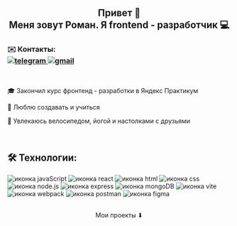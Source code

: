 <h2 align="center">Привет 👋  
<br>
Меня зовут Роман. Я frontend - разработчик 💻</h2>

<h3>✉️ Контакты:
<br>
<div>
  <a href="https://t.me/R0MANB0ND">
    <img src="https://img.shields.io/badge/telegram-blue?style=for-the-badge&logo=telegram&logoColor=white" alt="telegram"/>
  </a>
  <a href="mailto:rbondarev22@gmail.com">
    <img src="https://img.shields.io/badge/mail-ff0000?style=for-the-badge&logo=gmail&logoColor=white" alt="gmail"/>
  </a>
</div></h3>
<br>

<p>🎓 Закончил курс фронтенд - разработки в Яндекс Практикум</p>

<p>🚀 Люблю создавать и учиться</p>

<p>🚴 Увлекаюсь велосипедом, йогой и настолками с друзьями</p>

<br>
<h2>🛠️ Технологии:</h2>
<div>
  <img src="https://img.shields.io/badge/javascript-yellow?style=for-the-badge&logo=javascript&logoColor=white" alt="иконка javaScript">
  <img src="https://img.shields.io/badge/react-%23087ea4?style=for-the-badge&logo=react&logoColor=white" alt="иконка react">
  <img src="https://img.shields.io/badge/html-ff6739?style=for-the-badge&logo=html5&logoColor=white" alt="иконка html">
  <img src="https://img.shields.io/badge/css-blue?style=for-the-badge&logo=css3&logoColor=white" alt="иконка css">
  <img src="https://img.shields.io/badge/node.js-026e00?style=for-the-badge&logo=node.js&logoColor=white" alt="иконка node.js">
  <img src="https://img.shields.io/badge/express%20js-black?style=for-the-badge&logo=express&logoColor=white" alt="иконка express">
  <img src="https://img.shields.io/badge/mongodb-00ED64?style=for-the-badge&logo=mongodb&logoColor=white" alt="иконка mongoDB">
  <img src="https://img.shields.io/badge/vite-bd34fe?style=for-the-badge&logo=vite&logoColor=white" alt="иконка vite">
  <img src="https://img.shields.io/badge/webpack-5468ff?style=for-the-badge&logo=webpack&logoColor=white" alt="иконка webpack">
  <img src="https://img.shields.io/badge/postman-%23FF6C37?style=for-the-badge&logo=postman&logoColor=white" alt="иконка postman">
  <img src="https://img.shields.io/badge/figma-1f1e1e?style=for-the-badge&logo=figma&logoColor=white" alt="иконка figma">
</div>

<br>

<p align="center">Мои проекты ⬇</p>
